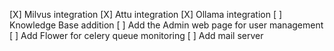 

[X] Milvus integration
[X] Attu integration
[X] Ollama integration
[ ] Knowledge Base addition
[ ] Add the Admin web page for user management
[ ] Add Flower for celery queue monitoring
[ ] Add mail server
